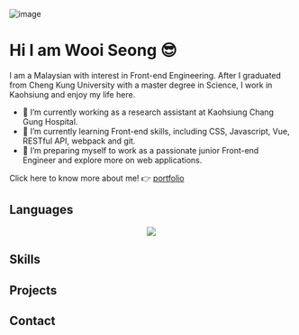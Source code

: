![image](https://i.ibb.co/8xT05gt/2024-12-19-195343.png)

# Hi I am Wooi Seong :sunglasses:
I am a Malaysian with interest in Front-end Engineering. After I graduated from Cheng Kung University with a master degree in Science, I work in Kaohsiung and enjoy my life here.

- 🔭 I’m currently working as a research assistant at Kaohsiung Chang Gung Hospital.
- 🌱 I’m currently learning Front-end skills, including CSS, Javascript, Vue, RESTful API, webpack and git.
- 👯 I’m preparing myself to work as a passionate junior Front-end Engineer and explore more on web applications.

Click here to know more about me! :point_right: 
<a href="https://portfolio-project-vercel-mocha.vercel.app/">portfolio</a>

## Languages
<p align="center">
  <img  src="https://github-readme-stats.vercel.app/api/top-langs/?username=wooiseong&layout=compact&hide=html&theme=vue-dark" />
</p>


## Skills

## Projects

## Contact


